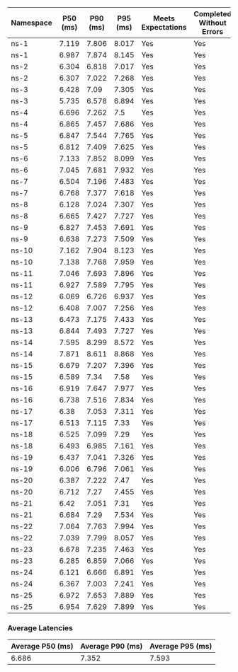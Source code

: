 | Namespace | P50 (ms) | P90 (ms) | P95 (ms) | Meets Expectations | Completed Without Errors |
|-----------|----------|----------|----------|--------------------|--------------------------|
| ns-1 | 7.119 | 7.806 | 8.017 | Yes | Yes |
| ns-1 | 6.987 | 7.874 | 8.145 | Yes | Yes |
| ns-2 | 6.304 | 6.818 | 7.017 | Yes | Yes |
| ns-2 | 6.307 | 7.022 | 7.268 | Yes | Yes |
| ns-3 | 6.428 | 7.09 | 7.305 | Yes | Yes |
| ns-3 | 5.735 | 6.578 | 6.894 | Yes | Yes |
| ns-4 | 6.696 | 7.262 | 7.5 | Yes | Yes |
| ns-4 | 6.865 | 7.457 | 7.686 | Yes | Yes |
| ns-5 | 6.847 | 7.544 | 7.765 | Yes | Yes |
| ns-5 | 6.812 | 7.409 | 7.625 | Yes | Yes |
| ns-6 | 7.133 | 7.852 | 8.099 | Yes | Yes |
| ns-6 | 7.045 | 7.681 | 7.932 | Yes | Yes |
| ns-7 | 6.504 | 7.196 | 7.483 | Yes | Yes |
| ns-7 | 6.768 | 7.377 | 7.618 | Yes | Yes |
| ns-8 | 6.128 | 7.024 | 7.307 | Yes | Yes |
| ns-8 | 6.665 | 7.427 | 7.727 | Yes | Yes |
| ns-9 | 6.827 | 7.453 | 7.691 | Yes | Yes |
| ns-9 | 6.638 | 7.273 | 7.509 | Yes | Yes |
| ns-10 | 7.162 | 7.904 | 8.123 | Yes | Yes |
| ns-10 | 7.138 | 7.768 | 7.959 | Yes | Yes |
| ns-11 | 7.046 | 7.693 | 7.896 | Yes | Yes |
| ns-11 | 6.927 | 7.589 | 7.795 | Yes | Yes |
| ns-12 | 6.069 | 6.726 | 6.937 | Yes | Yes |
| ns-12 | 6.408 | 7.007 | 7.256 | Yes | Yes |
| ns-13 | 6.473 | 7.175 | 7.433 | Yes | Yes |
| ns-13 | 6.844 | 7.493 | 7.727 | Yes | Yes |
| ns-14 | 7.595 | 8.299 | 8.572 | Yes | Yes |
| ns-14 | 7.871 | 8.611 | 8.868 | Yes | Yes |
| ns-15 | 6.679 | 7.207 | 7.396 | Yes | Yes |
| ns-15 | 6.589 | 7.34 | 7.58 | Yes | Yes |
| ns-16 | 6.919 | 7.647 | 7.977 | Yes | Yes |
| ns-16 | 6.738 | 7.516 | 7.834 | Yes | Yes |
| ns-17 | 6.38 | 7.053 | 7.311 | Yes | Yes |
| ns-17 | 6.513 | 7.115 | 7.33 | Yes | Yes |
| ns-18 | 6.525 | 7.099 | 7.29 | Yes | Yes |
| ns-18 | 6.493 | 6.985 | 7.161 | Yes | Yes |
| ns-19 | 6.437 | 7.041 | 7.326 | Yes | Yes |
| ns-19 | 6.006 | 6.796 | 7.061 | Yes | Yes |
| ns-20 | 6.387 | 7.222 | 7.47 | Yes | Yes |
| ns-20 | 6.712 | 7.27 | 7.455 | Yes | Yes |
| ns-21 | 6.42 | 7.051 | 7.31 | Yes | Yes |
| ns-21 | 6.684 | 7.29 | 7.534 | Yes | Yes |
| ns-22 | 7.064 | 7.763 | 7.994 | Yes | Yes |
| ns-22 | 7.039 | 7.799 | 8.057 | Yes | Yes |
| ns-23 | 6.678 | 7.235 | 7.463 | Yes | Yes |
| ns-23 | 6.285 | 6.859 | 7.066 | Yes | Yes |
| ns-24 | 6.121 | 6.666 | 6.891 | Yes | Yes |
| ns-24 | 6.367 | 7.003 | 7.241 | Yes | Yes |
| ns-25 | 6.972 | 7.653 | 7.889 | Yes | Yes |
| ns-25 | 6.954 | 7.629 | 7.899 | Yes | Yes |

### Average Latencies
| Average P50 (ms) | Average P90 (ms) | Average P95 (ms) |
|------------------|------------------|------------------|
| 6.686 | 7.352 | 7.593 |
